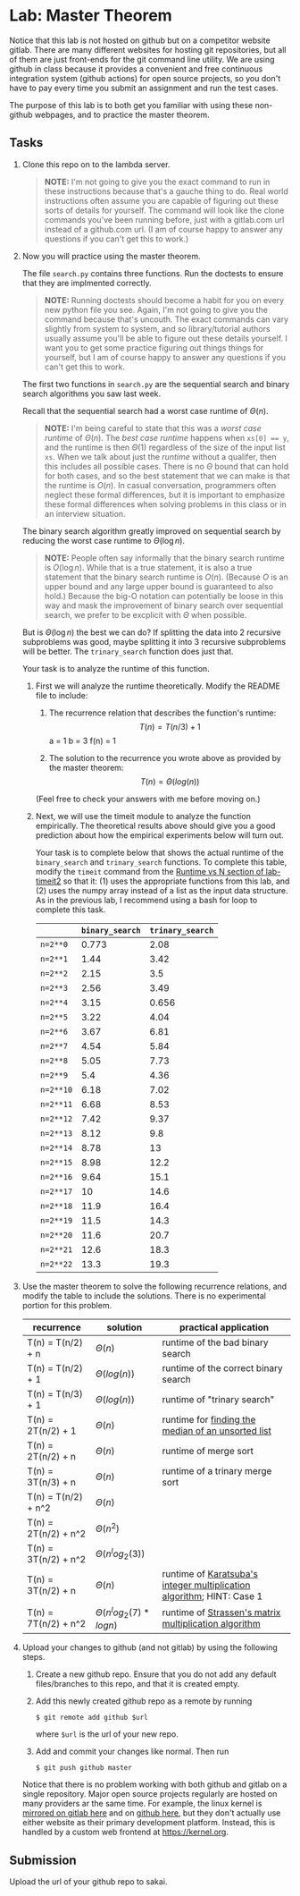 # Lab: Master Theorem

Notice that this lab is not hosted on github but on a competitor website gitlab.
There are many different websites for hosting git repositories,
but all of them are just front-ends for the git command line utility.
We are using github in class because it provides a convenient and free continuous integration system (github actions) for open source projects,
so you don't have to pay every time you submit an assignment and run the test cases.

The purpose of this lab is to both get you familiar with using these non-github webpages, and to practice the master theorem.

## Tasks

1. Clone this repo on to the lambda server.

    > **NOTE:**
    > I'm not going to give you the exact command to run in these instructions because that's a gauche thing to do.
    > Real world instructions often assume you are capable of figuring out these sorts of details for yourself.
    > The command will look like the clone commands you've been running before, just with a gitlab.com url instead of a github.com url.
    > (I am of course happy to answer any questions if you can't get this to work.)

1. Now you will practice using the master theorem.

    The file `search.py` contains three functions.
    Run the doctests to ensure that they are implmented correctly.

    > **NOTE:**
    > Running doctests should become a habit for you on every new python file you see.
    > Again, I'm not going to give you the command because that's uncouth.
    > The exact commands can vary slightly from system to system,
    > and so library/tutorial authors usually assume you'll be able to figure out these details yourself.
    > I want you to get some practice figuring out things things for yourself,
    > but I am of course happy to answer any questions if you can't get this to work.

    The first two functions in `search.py` are the sequential search and binary search algorithms you saw last week.

    Recall that the sequential search had a worst case runtime of $\Theta(n)$.

    > **NOTE:**
    > I'm being careful to state that this was a *worst case runtime* of $\Theta(n)$.
    > The *best case runtime* happens when `xs[0] == y`,
    > and the runtime is then $\Theta(1)$ regardless of the size of the input list `xs`.
    > When we talk about just the *runtime* without a qualifer,
    > then this includes all possible cases.
    > There is no $\Theta$ bound that can hold for both cases,
    > and so the best statement that we can make is that the runtime is $O(n)$.
    > In casual conversation, programmers often neglect these formal differences,
    > but it is important to emphasize these formal differences when solving problems in this class or in an interview situation.

    The binary search algorithm greatly improved on sequential search by reducing the worst case runtime to $\Theta(\log n)$.

    > **NOTE:**
    > People often say informally that the binary search runtime is $O(\log n)$.
    > While that is a true statement, it is also a true statement that the binary search runtime is $O(n)$.
    > (Because $O$ is an upper bound and any large upper bound is guaranteed to also hold.)
    > Because the big-O notation can potentially be loose in this way and mask the improvement of binary search over sequential search,
    > we prefer to be excplicit with $\Theta$ when possible.

    But is $\Theta(\log n)$ the best we can do?
    If splitting the data into 2 recursive subproblems was good,
    maybe splitting it into 3 recursive subproblems will be better.
    The `trinary_search` function does just that.

    Your task is to analyze the runtime of this function.

    1. First we will analyze the runtime theoretically.
        Modify the README file to include:
    
        1. The recurrence relation that describes the function's runtime:
            $$T(n) = T(n/3) + 1$$
            a = 1
            b = 3 
            f(n) = 1


        1. The solution to the recurrence you wrote above as provided by the master theorem:
            $$T(n) = \Theta(log(n))$$

        (Feel free to check your answers with me before moving on.)
    
    1. Next, we will use the timeit module to analyze the function empirically.
        The theoretical results above should give you a good prediction about how the empirical experiments below will turn out.

        Your task is to complete below that shows the actual runtime of the `binary_search` and `trinary_search` functions.
        To complete this table, modify the `timeit` command from the [Runtime vs N section of lab-timeit2](https://github.com/mikeizbicki/lab-timeit2#runtime-vs-n) so that it: (1) uses the appropriate functions from this lab, and (2) uses the numpy array instead of a list as the input data structure.
        As in the previous lab, I recommend using a bash for loop to complete this task.

        |                | `binary_search`           | `trinary_search`      |
        | -------------- | ------------------------- | --------------------- | 
        | `n=2**0`       | 0.773                          |   2.08                    |
        | `n=2**1`       |      1.44                     |    3.42                   |
        | `n=2**2`       |      2.15                     |    3.5                   |
        | `n=2**3`       |      2.56                     |    3.49                   |
        | `n=2**4`       |      3.15                     |    0.656                   |
        | `n=2**5`       |      3.22                     |    4.04                   |
        | `n=2**6`       |      3.67                     |    6.81                   |
        | `n=2**7`       |      4.54                     |    5.84                   |
        | `n=2**8`       |      5.05                     |    7.73                   |
        | `n=2**9`       |      5.4                     |     4.36                  |
        | `n=2**10`      |      6.18                     |    7.02                   |
        | `n=2**11`      |      6.68                     |    8.53                   |
        | `n=2**12`      |      7.42                     |    9.37                   |
        | `n=2**13`      |      8.12                     |    9.8                   |
        | `n=2**14`      |      8.78                     |    13                   |
        | `n=2**15`      |      8.98                     |      12.2                 |
        | `n=2**16`      |      9.64                     |      15.1                 |
        | `n=2**17`      |      10                     |        14.6               |
        | `n=2**18`      |      11.9                     |      16.4                 |
        | `n=2**19`      |      11.5                     |      14.3                 |
        | `n=2**20`      |      11.6                     |      20.7                 |
        | `n=2**21`      |      12.6                     |      18.3                 |
        | `n=2**22`      |      13.3                     |      19.3                 |


1. Use the master theorem to solve the following recurrence relations,
    and modify the table to include the solutions.
    There is no experimental portion for this problem.

    | recurrence           | solution                       | practical application                     |
    | -------------------- | ------------------------------ | ----------------------------------------- |
    | T(n) = T(n/2) + n    | $\Theta( n                   )$ | runtime of the bad binary search          |
    | T(n) = T(n/2) + 1    | $\Theta( log(n)                   )$ | runtime of the correct binary search      |
    | T(n) = T(n/3) + 1    | $\Theta( log(n)                   )$ | runtime of "trinary search"               |
    | T(n) = 2T(n/2) + 1   | $\Theta(  n                 )$ | runtime for [finding the median of an unsorted list](https://en.wikipedia.org/wiki/Quickselect) |
    | T(n) = 2T(n/2) + n   | $\Theta(  n                  )$ | runtime of merge sort                     |
    | T(n) = 3T(n/3) + n   | $\Theta(  n                  )$ | runtime of a trinary merge sort           |
    | T(n) = T(n/2) + n^2  | $\Theta(  n                  )$ |                                           |
    | T(n) = 2T(n/2) + n^2 | $\Theta(  n^2                  )$ |                                           |
    | T(n) = 3T(n/2) + n^2 | $\Theta(  n^log_2(3)                  )$ |                                           |
    | T(n) = 3T(n/2) + n   | $\Theta(  n                  )$ | runtime of [Karatsuba's integer multiplication algorithm](https://en.wikipedia.org/wiki/Karatsuba_algorithm); HINT: Case 1 |
    | T(n) = 7T(n/2) + n^2 | $\Theta(  n^log_2(7) * log n                  )$ | runtime of [Strassen's matrix multiplication algorithm](https://en.wikipedia.org/wiki/Strassen_algorithm) |

1. Upload your changes to github (and not gitlab) by using the following steps.

    1. Create a new github repo.
        Ensure that you do not add any default files/branches to this repo, and that it is created empty.

    1. Add this newly created github repo as a remote by running
        ```
        $ git remote add github $url
        ```
        where `$url` is the url of your new repo.

    1. Add and commit your changes like normal.
        Then run
        ```
        $ git push github master
        ```
    
    Notice that there is no problem working with both github and gitlab on a single repository.
    Major open source projects regularly are hosted on many providers ar the same time.
    For example, the linux kernel is [mirrored on gitlab here](https://gitlab.com/linux-kernel/linux) and on [github here](https://github.com/torvalds/linux),
    but they don't actually use either website as their primary development platform.
    Instead, this is handled by a custom web frontend at <https://kernel.org>.

## Submission

Upload the url of your github repo to sakai.
